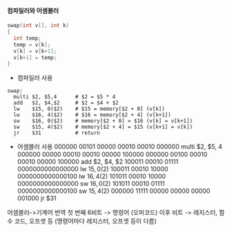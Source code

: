 #### 컴파일러와 어셈블러

```c
swap(int v[], int k)
{
  int temp;
  temp = v[k];
  v[k] = v[k+1];
  v[k+1] = temp;
}
```
- 컴파일러 사용
```assembly
swap:
  multi $2, $5,4      # $2 = $5 * 4
  add   $2, $4,$2     # $2 = $4 + $2
  lw    $15, 0($2)    # $15 = memory[$2 + 0] (v[k])
  lw    $16, 4($2)    # $16 = memory[$2 + 4] (v[k+1])
  sw    $16, 0($2)    # memory[$2 + 0] = $16 (v[k] = v[k+1])
  sw    $15, 4($2)    # memory[$2 + 4] = $15 (v[k+1] = v[k])
  jr    $31           # return
```
- 어셈블러 사용
000000 00101 00000 00010 00010 000000    multi $2, $5, 4
000000 00000 00010 00010 00000 100000
000000 00100 00010 00010 00000 100000    add $2, $4, $2
100011 00010 01111 0000000000000000      lw $15, 0($2)
100011 00010 10000 0000000000000100      lw $16, 4($2)
101011 00010 10000 0000000000000000      sw $16, 0($2)
101011 00010 01111 0000000000000100      sw $15, 4($2)
000000 11111 00000 00000 00000 001000    jr $31

어셈블러->기계어 번역
젓 번째 6비트 -> 명령어 (오퍼코드)
이후 비트 -> 레지스터, 함수 코드, 오프셋 등 (명령어마다 레지스터, 오프셋 등이 다름)
